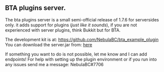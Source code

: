 BTA plugins server.
----------

The bta plugins server is a small semi-official release of 1.7.6 for serversides only.
it adds support for plugins (*just like it sounds*), if you are not experienced with server plugins, think Bukkit but for BTA.

The development kit is at: https://github.com/NebulaBC/bta_example_plugin
You can download the server.jar from: [here](https://github.com/NebulaBC/bta_example_plugin/raw/master/libs/bta-server.jar)

If something you want to do is not possible, let me know and I can add endpoints!
For help with setting up the plugin environment or if you run into any issues send me a message: NebulaBC#7706
